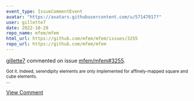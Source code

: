 ```yaml
---
event_type: IssueCommentEvent
avatar: "https://avatars.githubusercontent.com/u/57147017?"
user: gillette7
date: 2022-10-28
repo_name: mfem/mfem
html_url: https://github.com/mfem/mfem/issues/3255
repo_url: https://github.com/mfem/mfem
---
```


<a href='https://github.com/gillette7' target='_blank'>gillette7</a> commented on issue <a href='https://github.com/mfem/mfem/issues/3255' target='_blank'>mfem/mfem#3255</a>.

<small>Got it.  Indeed, serendipity elements are only implemented for affinely-mapped square and cube elements.  ...</small>

<a href='https://github.com/mfem/mfem/issues/3255' target='_blank'>View Comment</a>
